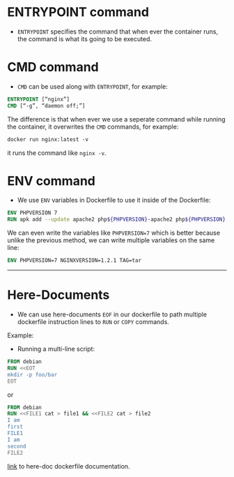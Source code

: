 # ENTRYPOINT command
* `ENTRYPOINT` specifies the command that when ever the container runs, the command is what its going to be executed.  
# CMD command
* `CMD` can be used along with `ENTRYPOINT`, for example:  
```dockerfile
ENTRYPOINT [“nginx”]
CMD [“-g”, “daemon off;”]
```
The difference is that when ever we use a seperate command while running the container, it overwrites the `CMD` commands, for example:  
```dockerfile
docker run nginx:latest -v
```
it runs the command like `nginx -v`.  
# ENV command
* We use `ENV` variables in Dockerfile to use it inside of the Dockerfile:  
```dockerfile
ENV PHPVERSION 7
RUN apk add --update apache2 php${PHPVERSION}-apache2 php${PHPVERSION}
```
We can even write the variables like `PHPVERSION=7` which is better because unlike the previous method, we can write multiple variables on the same line:  
```dockerfile
ENV PHPVERSION=7 NGINXVERSION=1.2.1 TAG=tar
```
---
# Here-Documents
* We can use here-documents `EOF` in our dockerfile to path multiple dockerfile instruction lines to `RUN` or `COPY` commands.

Example:
* Running a multi-line script:
```dockerfile
FROM debian
RUN <<EOT
mkdir -p foo/bar
EOT
```
or
```dockerfile
FROM debian
RUN <<FILE1 cat > file1 && <<FILE2 cat > file2
I am
first
FILE1
I am
second
FILE2
```
[link](https://docs.docker.com/engine/reference/builder/#here-documents) to here-doc dockerfile documentation.

